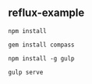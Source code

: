 ## reflux-example

```
npm install
```

```
gem install compass
```

```
npm install -g gulp
```

```
gulp serve
```

